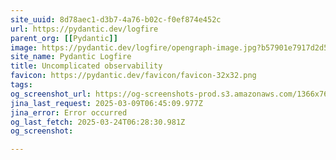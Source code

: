 ```yaml
---
site_uuid: 8d78aec1-d3b7-4a76-b02c-f0ef874e452c
url: https://pydantic.dev/logfire
parent_org: [[Pydantic]]
image: https://pydantic.dev/logfire/opengraph-image.jpg?b57901e7917d2d58
site_name: Pydantic Logfire
title: Uncomplicated observability
favicon: https://pydantic.dev/favicon/favicon-32x32.png
tags: 
og_screenshot_url: https://og-screenshots-prod.s3.amazonaws.com/1366x768/80/false/91f667ee67e6ae074f59748e1f2ecb195cad064afd4b060fe636dd8c86a4adb5.jpeg
jina_last_request: 2025-03-09T06:45:09.977Z
jina_error: Error occurred
og_last_fetch: 2025-03-24T06:28:30.981Z
og_screenshot: 

---
```


